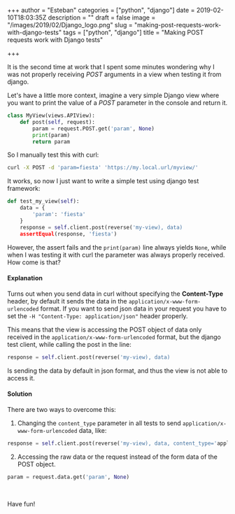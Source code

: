 +++
author = "Esteban"
categories = ["python", "django"]
date = 2019-02-10T18:03:35Z
description = ""
draft = false
image = "/images/2019/02/Django_logo.png"
slug = "making-post-requests-work-with-django-tests"
tags = ["python", "django"]
title = "Making POST requests work with Django tests"

+++


It is the second time at work that I spent some minutes wondering why I was not properly receiving *POST* arguments in a view when testing it from django. 

Let's have a little more context, imagine a very simple Django view where you want to print the value of a *POST* parameter in the console and return it.

```python
class MyView(views.APIView):
    def post(self, request):
        param = request.POST.get('param', None)
        print(param)
        return param
```


So I manually test this with curl:

```sh
curl -X POST -d 'param=fiesta' 'https://my.local.url/myview/'
```

It works, so now I just want to write a simple test using django test framework:

```python
def test_my_view(self):
	data = {
		'param': 'fiesta'
	}
	response = self.client.post(reverse('my-view), data)
	assertEqual(response, 'fiesta')	
```


However, the assert fails and the `print(param)` line always yields `None`, while when I was testing it with curl the parameter was always properly received. How come is that?


#### Explanation

Turns out when you send data in curl without specifying the **Content-Type** header, by default it sends the data in the `application/x-www-form-urlencoded` format. If you want to send json data in your request you have to set the `-H "Content-Type: application/json"` header properly. 

This means that the view is accessing the POST object of data only received in the `application/x-www-form-urlencoded` format, but the django test client, while calling the post in the line:

```python
response = self.client.post(reverse('my-view), data)
```

Is sending the data by default in json format, and thus the view is not able to access it.


#### Solution

There are two ways to overcome this:

1. Changing the `content_type` parameter in all tests to send `application/x-www-form-urlencoded` data, like: 

```python
response = self.client.post(reverse('my-view), data, content_type='application/x-www-form-urlencoded')
```

2. Accessing the raw data or the request instead of the form data of the POST object.

```python
param = request.data.get('param', None)
```

<br>

Have fun!

